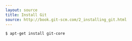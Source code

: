 ```yaml
---
layout: source
title: Install Git
source: http://book.git-scm.com/2_installing_git.html
---
```


    $ apt-get install git-core

